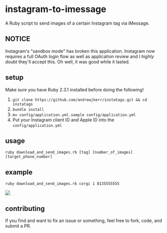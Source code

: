# instagram-to-imessage

A Ruby script to send images of a certain Instagram tag via iMessage.

## NOTICE

Instagram's "sandbox mode" has broken this application. Instagram now requires a full OAuth login flow as well as application review and I _highly_ doubt they'll accept this. Oh well, it was good while it lasted.

## setup

Make sure you have Ruby 2.3.1 installed before doing the following!

1. `git clone https://github.com/andrewjkerr/instatags.git && cd instatags`
2. `bundle install`
3. `mv config/application.yml.sample config/application.yml`
4. Put your Instagram client ID and Apple ID into the `config/application.yml`

## usage

`ruby download_and_send_images.rb [tag] [number_of_images] [target_phone_number]`

## example

`ruby download_and_send_images.rb corgi 1 8135555555`

![](https://i.imgur.com/ekGBXDq.jpg)

## contributing

If you find and want to fix an issue or something, feel free to fork, code, and submit a PR.
